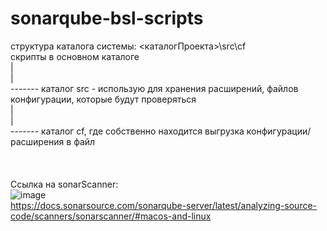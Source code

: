 # sonarqube-bsl-scripts <br>

структура каталога системы: <каталогПроекта>\src\cf<br>
скрипты в основном каталоге <br>
|<br>
|<br>
------- каталог src - использую для хранения расширений, файлов конфигурации, которые будут проверяться  <br>
        |<br>
        |<br>
        ------- каталог cf, где собственно находится выгрузка конфигурации/расширения в файл <br>
<br>
<br>
<br>
Ссылка на sonarScanner: <br>
![image](https://github.com/user-attachments/assets/2225f170-813e-4372-9f0b-6d27932159fa)<br>
https://docs.sonarsource.com/sonarqube-server/latest/analyzing-source-code/scanners/sonarscanner/#macos-and-linux<br>
